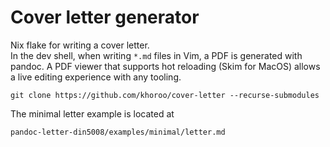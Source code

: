 # Cover letter generator
Nix flake for writing a cover letter.  
In the dev shell, when writing `*.md` files in Vim, a PDF is generated with pandoc. A PDF viewer that supports hot reloading (Skim for MacOS) allows a live editing experience with any tooling.  
  
```
git clone https://github.com/khoroo/cover-letter --recurse-submodules
```
The minimal letter example is located at 
```
pandoc-letter-din5008/examples/minimal/letter.md
```
